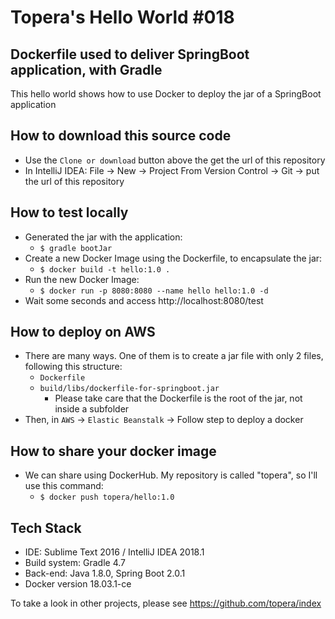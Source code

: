# Topera's Hello World #018
## Dockerfile used to deliver SpringBoot application, with Gradle
This hello world shows how to use Docker to deploy the jar of a SpringBoot application

## How to download this source code
* Use the `Clone or download` button above the get the url of this repository
* In IntelliJ IDEA: File → New → Project From Version Control -> Git -> put the url of this repository

## How to test locally
* Generated the jar with the application:
    * `$ gradle bootJar`
* Create a new Docker Image using the Dockerfile, to encapsulate the jar:
    * `$ docker build -t hello:1.0 .`
* Run the new Docker Image:
    * `$ docker run -p 8080:8080 --name hello hello:1.0 -d`
* Wait some seconds and access http://localhost:8080/test

## How to deploy on AWS
* There are many ways. One of them is to create a jar file with only 2 files, following this structure:
    * `Dockerfile`
    * `build/libs/dockerfile-for-springboot.jar`
        * Please take care that the Dockerfile is the root of the jar, not inside a subfolder
* Then, in `AWS` -> `Elastic Beanstalk` -> Follow step to deploy a docker

## How to share your docker image
* We can share using DockerHub. My repository is called "topera", so I'll use this command:
    * `$ docker push topera/hello:1.0`

## Tech Stack
* IDE: Sublime Text 2016 / IntelliJ IDEA 2018.1
* Build system: Gradle 4.7
* Back-end: Java 1.8.0, Spring Boot 2.0.1
* Docker version 18.03.1-ce

To take a look in other projects, please see https://github.com/topera/index


